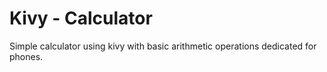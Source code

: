 # Kivy - Calculator

Simple calculator using kivy with basic arithmetic operations dedicated for phones.
